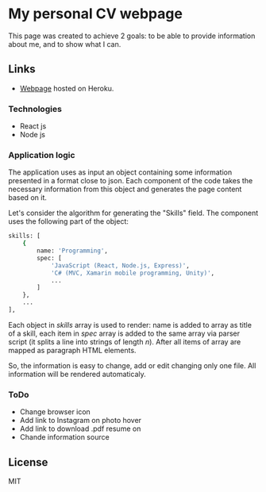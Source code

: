 # My personal CV webpage

This page was created to achieve 2 goals: to be able to provide information about me, and to show what I can.

## Links

* [Webpage](https://kuivalainen.herokuapp.com/) hosted on Heroku.

### Technologies

* React js
* Node js

### Application logic

The application uses as input an object containing some information presented in a format close to json. Each component of the code takes the necessary information from this object and generates the page content based on it.

Let's consider the algorithm for generating the "Skills" field. The component uses the following part of the object:

```sh
skills: [
    {
        name: 'Programming',
        spec: [
            'JavaScript (React, Node.js, Express)',
            'C# (MVC, Xamarin mobile programming, Unity)',
            ...
        ]
    },
    ...
],
```

Each object  in *skills* array is used to render: name is added to array as title of a skill, each item in *spec* array is added to the same array via parser script (it splits a line into strings of length *n*). After all items of array are mapped as paragraph HTML elements.

So, the information is easy to change, add or edit changing only one file. All information will be rendered automaticaly.

### ToDo

* Change browser icon
* Add link to Instagram on photo hover
* Add link to download .pdf resume on 
* Chande information source

## License

MIT
